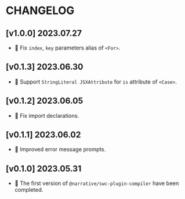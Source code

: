 # CHANGELOG

## [v1.0.0] 2023.07.27

- 🌟 Fix `index`, `key` parameters alias of `<For>`.

## [v0.1.3] 2023.06.30

- 🐞 Support `StringLiteral JSXAttribute` for `is` attribute of `<Case>`.

## [v0.1.2] 2023.06.05

- 🌟 Fix import declarations.

## [v0.1.1] 2023.06.02

- 🌟 Improved error message prompts.

## [v0.1.0] 2023.05.31

- 🌟 The first version of `@narrative/swc-plugin-compiler` have been completed.
